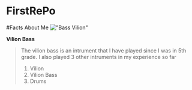 # FirstRePo

 #Facts About Me
!["Bass Vilion"](https://www.google.com/url?sa=i&url=https%3A%2F%2Fwww.kcstrings.com%2Fblogs%2Fnews%2Fthe-story-of-the-bass-and-cello&psig=AOvVaw1FyLyBqfp8uX4JezVc019z&ust=1688067775349000&source=images&cd=vfe&ved=2ahUKEwisw4_S3Ob_AhWzId4AHdFFAw0Qr4kDegUIARCBAg)

**Vilion Bass**
> The vilion bass is an intrument that I have played since I was in 5th grade. I also played 3 other intruments in my experience so far
>1. Vilion
> 2. Vilion Bass
> 3. Drums
    
